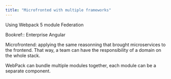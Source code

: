 ```yaml
---
title: "Microfronted with multiple frameworks"
---
```


Using Webpack 5 module Federation

Bookref:: Enterprise Angular

Microfrontend: applying the same reasonning that brought microservices to the frontend. That way, a team can have the responsibility of a domain on the whole stack.

WebPack can bundle multiple modules together, each module can be a separate component.

